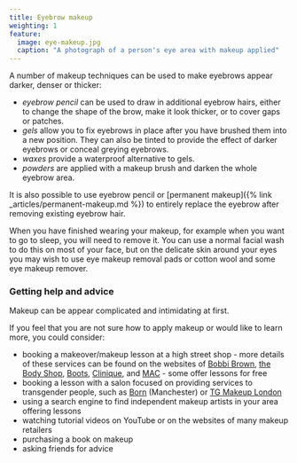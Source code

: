 ```yaml
---
title: Eyebrow makeup
weighting: 1
feature:
  image: eye-makeup.jpg
  caption: "A photograph of a person's eye area with makeup applied"
---
```


A number of makeup techniques can be used to make eyebrows appear darker, denser or thicker:

- *eyebrow pencil* can be used to draw in additional eyebrow hairs, either to change the shape of the brow, make it look thicker, or to cover gaps or patches.
- *gels* allow you to fix eyebrows in place after you have brushed them into a new position. They can also be tinted to provide the effect of darker eyebrows or conceal greying eyebrows.
- *waxes* provide a waterproof alternative to gels.
- *powders* are applied with a makeup brush and darken the whole eyebrow area.

It is also possible to use eyebrow pencil or [permanent makeup]({% link _articles/permanent-makeup.md %}) to entirely replace the eyebrow after removing existing eyebrow hair.

When you have finished wearing your makeup, for example when you want to go to sleep, you will need to remove it. You can use a normal facial wash to do this on most of your face, but on the delicate skin around your eyes you may wish to use eye makeup removal pads or cotton wool and some eye makeup remover. 

### Getting help and advice

Makeup can be appear complicated and intimidating at first.

If you feel that you are not sure how to apply makeup or would like to learn more, you could consider:

- booking a makeover/makeup lesson at a high street shop - more details of these services can be found on the websites of [Bobbi Brown](https://www.bobbibrown.co.uk/book-appointment), [the Body Shop](https://help.thebodyshop.com/en-gb/products-and-services/makeover), [Boots](https://www.boots.com/beauty-services/no7-book-an-appointment), [Clinique](https://www.clinique.co.uk/book-appointment), and [MAC](http://www.maccosmetics.co.uk/makeup-services) - some offer lessons for free
- booking a lesson with a salon focused on providing services to transgender people, such as [Born](http://born.uk.com/makeup-and-photography/) (Manchester) or [TG Makeup London](http://www.transgendermakeuplondon.com/)
- using a search engine to find independent makeup artists in your area offering lessons
- watching tutorial videos on YouTube or on the websites of many makeup retailers
- purchasing a book on makeup
- asking friends for advice
